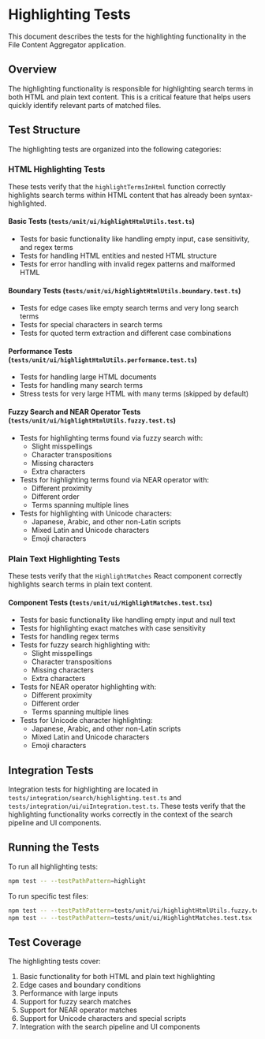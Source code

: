 # Highlighting Tests

This document describes the tests for the highlighting functionality in the File Content Aggregator application.

## Overview

The highlighting functionality is responsible for highlighting search terms in both HTML and plain text content. This is a critical feature that helps users quickly identify relevant parts of matched files.

## Test Structure

The highlighting tests are organized into the following categories:

### HTML Highlighting Tests

These tests verify that the `highlightTermsInHtml` function correctly highlights search terms within HTML content that has already been syntax-highlighted.

#### Basic Tests (`tests/unit/ui/highlightHtmlUtils.test.ts`)

- Tests for basic functionality like handling empty input, case sensitivity, and regex terms
- Tests for handling HTML entities and nested HTML structure
- Tests for error handling with invalid regex patterns and malformed HTML

#### Boundary Tests (`tests/unit/ui/highlightHtmlUtils.boundary.test.ts`)

- Tests for edge cases like empty search terms and very long search terms
- Tests for special characters in search terms
- Tests for quoted term extraction and different case combinations

#### Performance Tests (`tests/unit/ui/highlightHtmlUtils.performance.test.ts`)

- Tests for handling large HTML documents
- Tests for handling many search terms
- Stress tests for very large HTML with many terms (skipped by default)

#### Fuzzy Search and NEAR Operator Tests (`tests/unit/ui/highlightHtmlUtils.fuzzy.test.ts`)

- Tests for highlighting terms found via fuzzy search with:
  - Slight misspellings
  - Character transpositions
  - Missing characters
  - Extra characters
- Tests for highlighting terms found via NEAR operator with:
  - Different proximity
  - Different order
  - Terms spanning multiple lines
- Tests for highlighting with Unicode characters:
  - Japanese, Arabic, and other non-Latin scripts
  - Mixed Latin and Unicode characters
  - Emoji characters

### Plain Text Highlighting Tests

These tests verify that the `HighlightMatches` React component correctly highlights search terms in plain text content.

#### Component Tests (`tests/unit/ui/HighlightMatches.test.tsx`)

- Tests for basic functionality like handling empty input and null text
- Tests for highlighting exact matches with case sensitivity
- Tests for handling regex terms
- Tests for fuzzy search highlighting with:
  - Slight misspellings
  - Character transpositions
  - Missing characters
  - Extra characters
- Tests for NEAR operator highlighting with:
  - Different proximity
  - Different order
  - Terms spanning multiple lines
- Tests for Unicode character highlighting:
  - Japanese, Arabic, and other non-Latin scripts
  - Mixed Latin and Unicode characters
  - Emoji characters

## Integration Tests

Integration tests for highlighting are located in `tests/integration/search/highlighting.test.ts` and `tests/integration/ui/uiIntegration.test.ts`. These tests verify that the highlighting functionality works correctly in the context of the search pipeline and UI components.

## Running the Tests

To run all highlighting tests:

```bash
npm test -- --testPathPattern=highlight
```

To run specific test files:

```bash
npm test -- --testPathPattern=tests/unit/ui/highlightHtmlUtils.fuzzy.test.ts
npm test -- --testPathPattern=tests/unit/ui/HighlightMatches.test.tsx
```

## Test Coverage

The highlighting tests cover:

1. Basic functionality for both HTML and plain text highlighting
2. Edge cases and boundary conditions
3. Performance with large inputs
4. Support for fuzzy search matches
5. Support for NEAR operator matches
6. Support for Unicode characters and special scripts
7. Integration with the search pipeline and UI components
